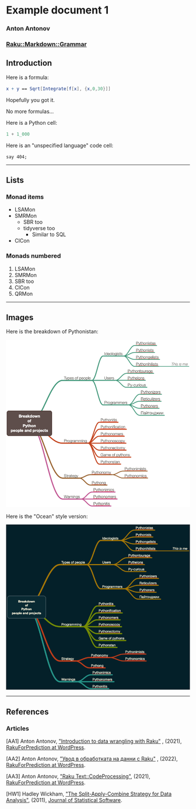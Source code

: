 # Example document 1

### Anton Antonov
### [Raku::Markdown::Grammar](https://github.com/antononcube/Raku-Markdown-Grammar)

## Introduction

Here is a formula:

```mathematica
x + y == Sqrt[Integrate[f[x], {x,0,30}]]
```

Hopefully
you
got it.

No more formulas...

Here is a Python cell:

```python
1 + 1_000 
```

Here is an "unspecified language" code cell:

```
say 404;
```

----

## Lists

### Monad items

- LSAMon
- SMRMon
  - SBR too
  - tidyverse too
    - Similar to SQL
- ClCon

### Monads numbered

1. LSAMon
2. SMRMon
  3. SBR too
4. ClCon
5. QRMon

------

## Images

Here is the breakdown of Pythonistan:

![](https://github.com/antononcube/PythonForPrediction-blog/raw/main/MarkdownDocuments/Diagrams/Breakdown-of-Python-people-and-projects/Breakdown-of-Python-people-and-projects-mind-map.png)

Here is the "Ocean" style version:

![Breakdown](https://github.com/antononcube/PythonForPrediction-blog/raw/main/MarkdownDocuments/Diagrams/Breakdown-of-Python-people-and-projects/Breakdown-of-Python-people-and-projects-mind-map-BW.png)

-----

## References

### Articles

[AA1] Anton Antonov,
["Introduction to data wrangling with Raku"](https://rakuforprediction.wordpress.com/2021/12/31/introduction-to-data-wrangling-with-raku/)
,
(2021),
[RakuForPrediction at WordPress](https://rakuforprediction.wordpress.com).

[AA2] Anton Antonov,
["Увод в обработката на данни с Raku"](https://rakuforprediction.wordpress.com/2022/05/24/увод-в-обработката-на-данни-с-raku/)
,
(2022),
[RakuForPrediction at WordPress](https://rakuforprediction.wordpress.com).

[AA3] Anton Antonov,
["Raku Text::CodeProcessing"](https://rakuforprediction.wordpress.com/2021/07/13/raku-textcodeprocessing/),
(2021),
[RakuForPrediction at WordPress](https://rakuforprediction.wordpress.com).

[HW1] Hadley Wickham,
["The Split-Apply-Combine Strategy for Data Analysis"](https://www.jstatsoft.org/article/view/v040i01),
(2011),
[Journal of Statistical Software](https://www.jstatsoft.org/).
